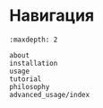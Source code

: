 # Навигация

```{toctree}
:maxdepth: 2

about
installation
usage
tutorial
philosophy
advanced_usage/index
```
